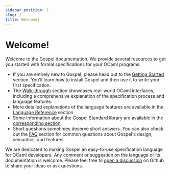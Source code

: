 ```yaml
---
sidebar_position: 1
slug: /
title: Welcome!
---
```


# Welcome!

Welcome to the Gospel documentation. We provide several resources
to get you started with formal specifications for your OCaml programs.

- If you are entirely new to Gospel, please head out to the [Getting
  Started](getting-started/installation) section. You'll learn how to install
  Gospel and then use it to write your first specification.
- The [Walk-through](walkthroughs/introduction) section showcases real-world
  OCaml interfaces, including a comprehensive explanation of the specification
  process and language features.
- More detailed explanations of the language features are available in the
  [Language Reference](language/syntax) section.
- Some information about the Gospel Standard library are available in the
  [corresponding section](stdlib).
- Short questions sometimes deserve short answers. You can also check out the
  [FAQ](faq) section for common questions about Gospel's design,
  semantics, and features.

We are dedicated to making Gospel an easy-to-use specification language for
OCaml developers. Any comment or suggestion on the language or its documentation
is welcome. Please feel free to [open a
discussion](https://github.com/ocaml-gospel/gospel/discussions/new) on Github to
share your ideas or ask questions.

